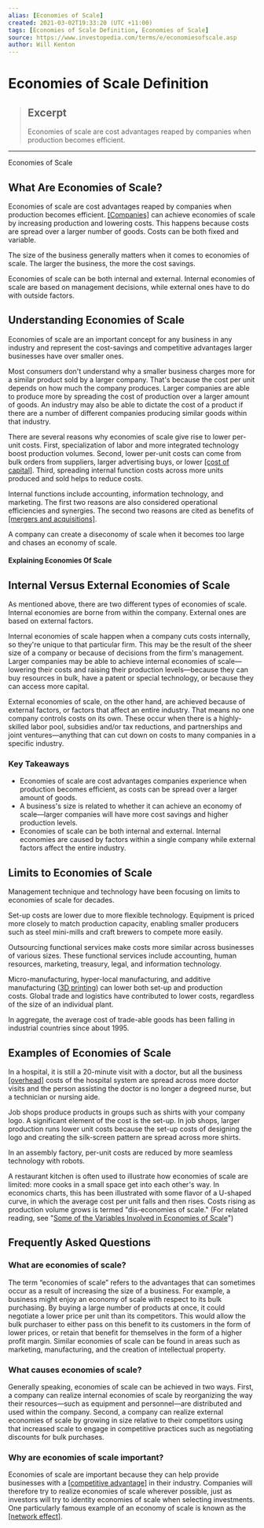 ```yaml
---
alias: [Economies of Scale]
created: 2021-03-02T19:33:20 (UTC +11:00)
tags: [Economies of Scale Definition, Economies of Scale]
source: https://www.investopedia.com/terms/e/economiesofscale.asp
author: Will Kenton
---
```


# Economies of Scale Definition

> ## Excerpt
> Economies of scale are cost advantages reaped by companies when production becomes efficient.

---

Economies of Scale
## What Are Economies of Scale?

Economies of scale are cost advantages reaped by companies when production becomes efficient. [[Companies]](https://www.investopedia.com/articles/investing/070715/costcos-business-model-smarter-you-think.asp) can achieve economies of scale by increasing production and lowering costs. This happens because costs are spread over a larger number of goods. Costs can be both fixed and variable.

The size of the business generally matters when it comes to economies of scale. The larger the business, the more the cost savings.

Economies of scale can be both internal and external. Internal economies of scale are based on management decisions, while external ones have to do with outside factors.

## Understanding Economies of Scale

Economies of scale are an important concept for any business in any industry and represent the cost-savings and competitive advantages larger businesses have over smaller ones.

Most consumers don't understand why a smaller business charges more for a similar product sold by a larger company. That's because the cost per unit depends on how much the company produces. Larger companies are able to produce more by spreading the cost of production over a larger amount of goods. An industry may also be able to dictate the cost of a product if there are a number of different companies producing similar goods within that industry.

There are several reasons why economies of scale give rise to lower per-unit costs. First, specialization of labor and more integrated technology boost production volumes. Second, lower per-unit costs can come from bulk orders from suppliers, larger advertising buys, or lower [[cost of capital]](https://www.investopedia.com/terms/c/costofcapital.asp). Third, spreading internal function costs across more units produced and sold helps to reduce costs.

Internal functions include accounting, information technology, and marketing. The first two reasons are also considered operational efficiencies and synergies. The second two reasons are cited as benefits of [[mergers and acquisitions]](https://www.investopedia.com/terms/m/mergersandacquisitions.asp).

A company can create a diseconomy of scale when it becomes too large and chases an economy of scale.

#### Explaining Economies Of Scale

## Internal Versus External Economies of Scale

As mentioned above, there are two different types of economies of scale. Internal economies are borne from within the company. External ones are based on external factors.

Internal economies of scale happen when a company cuts costs internally, so they're unique to that particular firm. This may be the result of the sheer size of a company or because of decisions from the firm's management. Larger companies may be able to achieve internal economies of scale—lowering their costs and raising their production levels—because they can buy resources in bulk, have a patent or special technology, or because they can access more capital.

External economies of scale, on the other hand, are achieved because of external factors, or factors that affect an entire industry. That means no one company controls costs on its own. These occur when there is a highly-skilled labor pool, subsidies and/or tax reductions, and partnerships and joint ventures—anything that can cut down on costs to many companies in a specific industry.

### Key Takeaways

-   Economies of scale are cost advantages companies experience when production becomes efficient, as costs can be spread over a larger amount of goods.
-   A business's size is related to whether it can achieve an economy of scale—larger companies will have more cost savings and higher production levels.
-   Economies of scale can be both internal and external. Internal economies are caused by factors within a single company while external factors affect the entire industry.

## Limits to Economies of Scale

Management technique and technology have been focusing on limits to economies of scale for decades.

Set-up costs are lower due to more flexible technology. Equipment is priced more closely to match production capacity, enabling smaller producers such as steel mini-mills and craft brewers to compete more easily.

Outsourcing functional services make costs more similar across businesses of various sizes. These functional services include accounting, human resources, marketing, treasury, legal, and information technology.

Micro-manufacturing, hyper-local manufacturing, and additive manufacturing ([3D printing](https://www.investopedia.com/terms/1/3d-printing.asp)) can lower both set-up and production costs. Global trade and logistics have contributed to lower costs, regardless of the size of an individual plant. 

In aggregate, the average cost of trade-able goods has been falling in industrial countries since about 1995.

## Examples of Economies of Scale

In a hospital, it is still a 20-minute visit with a doctor, but all the business [[overhead]](https://www.investopedia.com/terms/o/overhead.asp) costs of the hospital system are spread across more doctor visits and the person assisting the doctor is no longer a degreed nurse, but a technician or nursing aide. 

Job shops produce products in groups such as shirts with your company logo. A significant element of the cost is the set-up. In job shops, larger production runs lower unit costs because the set-up costs of designing the logo and creating the silk-screen pattern are spread across more shirts.

In an assembly factory, per-unit costs are reduced by more seamless technology with robots.

A restaurant kitchen is often used to illustrate how economies of scale are limited: more cooks in a small space get into each other's way. In economics charts, this has been illustrated with some flavor of a U-shaped curve, in which the average cost per unit falls and then rises. Costs rising as production volume grows is termed "dis-economies of scale." (For related reading, see "[Some of the Variables Involved in Economies of Scale](https://www.investopedia.com/ask/answers/012815/what-are-some-examples-economies-scale.asp)")

## Frequently Asked Questions

### What are economies of scale?

The term “economies of scale” refers to the advantages that can sometimes occur as a result of increasing the size of a business. For example, a business might enjoy an economy of scale with respect to its bulk purchasing. By buying a large number of products at once, it could negotiate a lower price per unit than its competitors. This would allow the bulk purchaser to either pass on this benefit to its customers in the form of lower prices, or retain that benefit for themselves in the form of a higher profit margin. Similar economies of scale can be found in areas such as marketing, manufacturing, and the creation of intellectual property.

### What causes economies of scale?

Generally speaking, economies of scale can be achieved in two ways. First, a company can realize internal economies of scale by reorganizing the way their resources—such as equipment and personnel—are distributed and used within the company. Second, a company can realize external economies of scale by growing in size relative to their competitors using that increased scale to engage in competitive practices such as negotiating discounts for bulk purchases.

### Why are economies of scale important?

Economies of scale are important because they can help provide businesses with a [[competitive advantage]](https://www.investopedia.com/terms/c/competitive_advantage.asp) in their industry. Companies will therefore try to realize economies of scale wherever possible, just as investors will try to identity economies of scale when selecting investments. One particularly famous example of an economy of scale is known as the [[network effect]](https://www.investopedia.com/terms/n/network-effect.asp#:~:text=The%20network%20effect%20is%20a,example%20of%20the%20network%20effect.&text=However%2C%20as%20more%20users%20gained,content%2C%20information%2C%20and%20services.).
